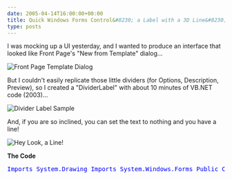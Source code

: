 ```yaml
---
date: 2005-04-14T16:00:00+00:00
title: Quick Windows Forms Control&#8230; a Label with a 3D Line&#8230;
type: posts
---
```

I was mocking up a UI yesterday, and I wanted to produce an interface that looked like Front Page's "New from Template" dialog...

<img title="Front Page Template Dialog" src="http://www.duncanmackenzie.net/images/FrontPageTemplates.png" border="0" />

But I couldn't easily replicate those little dividers (for Options, Description, Preview), so I created a "DividerLabel" with about 10 minutes of VB.NET code (2003)... 

<img title="Divider Label Sample" src="http://www.duncanmackenzie.net/images/DividerLabelSample.png" border="0" />

And, if you are so inclined, you can set the text to nothing and you have a line!

<img title="Hey Look, a Line!" src="http://www.duncanmackenzie.net/images/HeyLookYouCanMakeALine.png" border="0" />

**The Code**

<pre><font color="blue" family="Microsoft Sans Serif">Imports System.Drawing <font color="blue" family="Microsoft Sans Serif">Imports System.Windows.Forms <font color="blue" family="Microsoft Sans Serif">Public <font color="blue" family="Microsoft Sans Serif">Class DividerLabel <font color="blue" family="Microsoft Sans Serif">Inherits System.Windows.Forms.Label <font color="blue" family="Microsoft Sans Serif">Dim m_spacing <font color="blue" family="Microsoft Sans Serif">As <font color="blue" family="Microsoft Sans Serif">Integer <font color="blue" family="Microsoft Sans Serif">Dim m_borderStyle <font color="blue" family="Microsoft Sans Serif">As Border3DStyle = Border3DStyle.Etched &lt;System.ComponentModel.Category(<font color="red" family="Microsoft Sans Serif">"Appearance")&gt; _ <font color="blue" family="Microsoft Sans Serif">Public <font color="blue" family="Microsoft Sans Serif">Property LineStyle() <font color="blue" family="Microsoft Sans Serif">As Border3DStyle <font color="blue" family="Microsoft Sans Serif">Get <font color="blue" family="Microsoft Sans Serif">Return m_borderStyle <font color="blue" family="Microsoft Sans Serif">End <font color="blue" family="Microsoft Sans Serif">Get <font color="blue" family="Microsoft Sans Serif">Set(<font color="blue" family="Microsoft Sans Serif">ByVal Value <font color="blue" family="Microsoft Sans Serif">As Border3DStyle) <font color="blue" family="Microsoft Sans Serif">If Value &lt;&gt; m_borderStyle <font color="blue" family="Microsoft Sans Serif">Then m_borderStyle = Value <font color="blue" family="Microsoft Sans Serif">Me.Invalidate() <font color="blue" family="Microsoft Sans Serif">End <font color="blue" family="Microsoft Sans Serif">If <font color="blue" family="Microsoft Sans Serif">End <font color="blue" family="Microsoft Sans Serif">Set <font color="blue" family="Microsoft Sans Serif">End <font color="blue" family="Microsoft Sans Serif">Property &lt;System.ComponentModel.Category(<font color="red" family="Microsoft Sans Serif">"Appearance")&gt; _ <font color="blue" family="Microsoft Sans Serif">Public <font color="blue" family="Microsoft Sans Serif">Property Spacing() <font color="blue" family="Microsoft Sans Serif">As <font color="blue" family="Microsoft Sans Serif">Integer <font color="blue" family="Microsoft Sans Serif">Get <font color="blue" family="Microsoft Sans Serif">Return m_spacing <font color="blue" family="Microsoft Sans Serif">End <font color="blue" family="Microsoft Sans Serif">Get <font color="blue" family="Microsoft Sans Serif">Set(<font color="blue" family="Microsoft Sans Serif">ByVal Value <font color="blue" family="Microsoft Sans Serif">As <font color="blue" family="Microsoft Sans Serif">Integer) <font color="blue" family="Microsoft Sans Serif">If Value &lt;&gt; m_spacing <font color="blue" family="Microsoft Sans Serif">Then m_spacing = Value <font color="blue" family="Microsoft Sans Serif">Me.Invalidate() <font color="blue" family="Microsoft Sans Serif">End <font color="blue" family="Microsoft Sans Serif">If <font color="blue" family="Microsoft Sans Serif">End <font color="blue" family="Microsoft Sans Serif">Set <font color="blue" family="Microsoft Sans Serif">End <font color="blue" family="Microsoft Sans Serif">Property <font color="blue" family="Microsoft Sans Serif">Protected <font color="blue" family="Microsoft Sans Serif">Overrides <font color="blue" family="Microsoft Sans Serif">Sub OnPaint(<font color="blue" family="Microsoft Sans Serif">ByVal e <font color="blue" family="Microsoft Sans Serif">As PaintEventArgs) <font color="blue" family="Microsoft Sans Serif">Dim g <font color="blue" family="Microsoft Sans Serif">As Graphics = e.Graphics <font color="blue" family="Microsoft Sans Serif">Dim f <font color="blue" family="Microsoft Sans Serif">As Font = <font color="blue" family="Microsoft Sans Serif">Me.Font <font color="blue" family="Microsoft Sans Serif">Dim b <font color="blue" family="Microsoft Sans Serif">As Brush = <font color="blue" family="Microsoft Sans Serif">New SolidBrush(<font color="blue" family="Microsoft Sans Serif">Me.ForeColor) <font color="blue" family="Microsoft Sans Serif">Dim sf <font color="blue" family="Microsoft Sans Serif">As StringFormat = StringFormat.GenericTypographic <font color="blue" family="Microsoft Sans Serif">Dim labelBounds <font color="blue" family="Microsoft Sans Serif">As <font color="blue" family="Microsoft Sans Serif">New RectangleF(0, 0, <font color="blue" family="Microsoft Sans Serif">Me.Width, <font color="blue" family="Microsoft Sans Serif">Me.Height) <font color="blue" family="Microsoft Sans Serif">Dim textSize <font color="blue" family="Microsoft Sans Serif">As SizeF = g.MeasureString(<font color="blue" family="Microsoft Sans Serif">Me.Text, f, <font color="blue" family="Microsoft Sans Serif">Me.Width) g.DrawString(<font color="blue" family="Microsoft Sans Serif">Me.Text, f, b, 0, 0, sf) <font color="blue" family="Microsoft Sans Serif">If textSize.Width + Spacing &lt; <font color="blue" family="Microsoft Sans Serif">Me.Width <font color="blue" family="Microsoft Sans Serif">Then <font color="blue" family="Microsoft Sans Serif">Dim startingPoint <font color="blue" family="Microsoft Sans Serif">As Point startingPoint.X = textSize.Width + Spacing startingPoint.Y = textSize.Height \ 2 ControlPaint.DrawBorder3D(g, startingPoint.X, _ startingPoint.Y, _ <font color="blue" family="Microsoft Sans Serif">Me.Width - startingPoint.X, _ 5, m_borderStyle, Border3DSide.Top) <font color="blue" family="Microsoft Sans Serif">End <font color="blue" family="Microsoft Sans Serif">If <font color="blue" family="Microsoft Sans Serif">End <font color="blue" family="Microsoft Sans Serif">Sub <font color="blue" family="Microsoft Sans Serif">Public <font color="blue" family="Microsoft Sans Serif">Sub <font color="blue" family="Microsoft Sans Serif">New() <font color="blue" family="Microsoft Sans Serif">Me.SetStyle(ControlStyles.DoubleBuffer, <font color="blue" family="Microsoft Sans Serif">True) <font color="blue" family="Microsoft Sans Serif">Me.SetStyle(ControlStyles.AllPaintingInWmPaint, <font color="blue" family="Microsoft Sans Serif">True) <font color="blue" family="Microsoft Sans Serif">Me.SetStyle(ControlStyles.ResizeRedraw, <font color="blue" family="Microsoft Sans Serif">True) <font color="blue" family="Microsoft Sans Serif">End <font color="blue" family="Microsoft Sans Serif">Sub <font color="blue" family="Microsoft Sans Serif">End <font color="blue" family="Microsoft Sans Serif">Class </pre>
